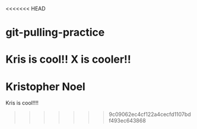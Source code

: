 <<<<<<< HEAD
# git-pulling-practice

Kris is cool!!
X is cooler!!
=======
# Kristopher Noel
Kris is cool!!!!
>>>>>>> 9c09062ec4cf122a4cecfd1107bdf493ec643868
